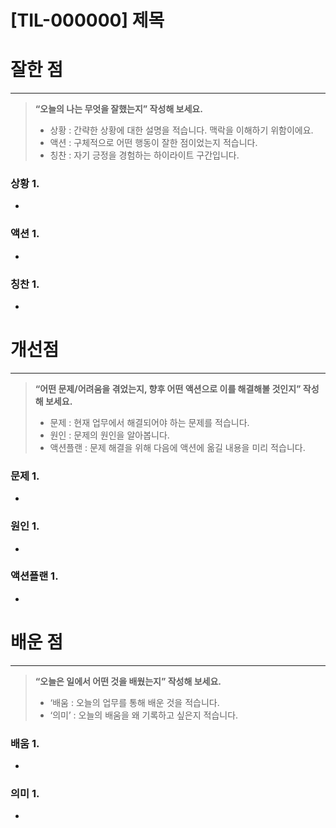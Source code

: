 # [TIL-000000] 제목

# 잘한 점

---

> **“오늘의 나는 무엇을 잘했는지” 작성해 보세요.**
>
> - 상황 : 간략한 상황에 대한 설명을 적습니다. 맥락을 이해하기 위함이에요.
> - 액션 : 구체적으로 어떤 행동이 잘한 점이었는지 적습니다.
> - 칭찬 : 자기 긍정을 경험하는 하이라이트 구간입니다.

### 상황 1.

-

### 액션 1.

-

### 칭찬 1.

-

# 개선점

---

> **“어떤 문제/어려움을 겪었는지, 향후 어떤 액션으로 이를 해결해볼 것인지” 작성해 보세요.**
>
> - 문제 : 현재 업무에서 해결되어야 하는 문제를 적습니다.
> - 원인 : 문제의 원인을 알아봅니다.
> - 액션플랜 : 문제 해결을 위해 다음에 액션에 옮길 내용을 미리 적습니다.

### 문제 1.

-

### 원인 1.

-

### 액션플랜 1.

-

# 배운 점

---

> **“오늘은 일에서 어떤 것을 배웠는지” 작성해 보세요.**
>
> - ‘배움 : 오늘의 업무를 통해 배운 것을 적습니다.
> - ‘의미’ : 오늘의 배움을 왜 기록하고 싶은지 적습니다.

### 배움 1.

-

### 의미 1.

-
